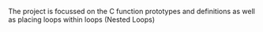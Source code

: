 The project is focussed on the C function prototypes and definitions as well as placing loops within loops (Nested Loops)
